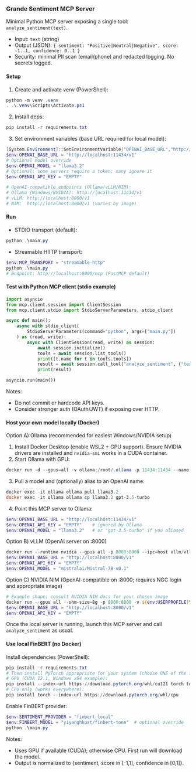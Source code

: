### Grande Sentiment MCP Server

Minimal Python MCP server exposing a single tool: `analyze_sentiment(text)`.

- Input: `text` (string)
- Output (JSON): `{ sentiment: "Positive|Neutral|Negative", score: -1..1, confidence: 0..1 }`
- Security: minimal PII scan (email/phone) and redacted logging. No secrets logged.

#### Setup
1) Create and activate venv (PowerShell):
```powershell
python -m venv .venv
. .\.venv\Scripts\Activate.ps1
```
2) Install deps:
```powershell
pip install -r requirements.txt
```
3) Set environment variables (base URL required for local model):
```powershell
[System.Environment]::SetEnvironmentVariable("OPENAI_BASE_URL","http://localhost:11434/v1","User")
$env:OPENAI_BASE_URL = "http://localhost:11434/v1"
# Optional model override
$env:OPENAI_MODEL = "llama3.2"
# Optional: some servers require a token; many ignore it
$env:OPENAI_API_KEY = "EMPTY"

# OpenAI-compatible endpoints (Ollama/vLLM/NIM):
# Ollama (Windows/NVIDIA): http://localhost:11434/v1
# vLLM: http://localhost:8000/v1
# NIM:  http://localhost:8000/v1 (varies by image)
```

#### Run
- STDIO transport (default):
```powershell
python .\main.py
```
- Streamable HTTP transport:
```powershell
$env:MCP_TRANSPORT = "streamable-http"
python .\main.py
# Endpoint: http://localhost:8000/mcp (FastMCP default)
```

#### Test with Python MCP client (stdio example)
```python
import asyncio
from mcp.client.session import ClientSession
from mcp.client.stdio import StdioServerParameters, stdio_client

async def main():
    async with stdio_client(
        StdioServerParameters(command="python", args=["main.py"])
    ) as (read, write):
        async with ClientSession(read, write) as session:
            await session.initialize()
            tools = await session.list_tools()
            print([t.name for t in tools.tools])
            result = await session.call_tool("analyze_sentiment", {"text": "Great earnings beat; stock rallies strongly."})
            print(result)

asyncio.run(main())
```

Notes:
- Do not commit or hardcode API keys.
- Consider stronger auth (OAuth/JWT) if exposing over HTTP.

#### Host your own model locally (Docker)

Option A) Ollama (recommended for easiest Windows/NVIDIA setup)

1) Install Docker Desktop (enable WSL2 + GPU support). Ensure NVIDIA drivers are installed and `nvidia-smi` works in a CUDA container.
2) Start Ollama with GPU:
```powershell
docker run -d --gpus=all -v ollama:/root/.ollama -p 11434:11434 --name ollama ollama/ollama
```
3) Pull a model and (optionally) alias to an OpenAI name:
```powershell
docker exec -it ollama ollama pull llama3.2
docker exec -it ollama ollama cp llama3.2 gpt-3.5-turbo
```
4) Point this MCP server to Ollama:
```powershell
$env:OPENAI_BASE_URL = "http://localhost:11434/v1"
$env:OPENAI_API_KEY = "EMPTY"    # ignored by Ollama
$env:OPENAI_MODEL = "llama3.2"   # or "gpt-3.5-turbo" if you aliased
```

Option B) vLLM (OpenAI server on :8000)

```powershell
docker run --runtime nvidia --gpus all -p 8000:8000 --ipc=host vllm/vllm-openai:latest --model mistralai/Mistral-7B-v0.1
$env:OPENAI_BASE_URL = "http://localhost:8000/v1"
$env:OPENAI_API_KEY = "EMPTY"
$env:OPENAI_MODEL = "mistralai/Mistral-7B-v0.1"
```

Option C) NVIDIA NIM (OpenAI-compatible on :8000; requires NGC login and appropriate image)

```powershell
# Example shape; consult NVIDIA NIM docs for your chosen image
docker run --gpus all --shm-size=8g -p 8000:8000 -v ${env:USERPROFILE}\.cache\nim:/opt/nim/.cache nvcr.io/nvidia/nim/llm-nim:latest
$env:OPENAI_BASE_URL = "http://localhost:8000/v1"
$env:OPENAI_API_KEY = "EMPTY"
```

Once the local server is running, launch this MCP server and call `analyze_sentiment` as usual.

#### Use local FinBERT (no Docker)

Install dependencies (PowerShell):
```powershell
pip install -r requirements.txt
# Then install PyTorch appropriate for your system (choose ONE of the following):
# GPU (CUDA 12.1, Windows x64 example):
pip install --index-url https://download.pytorch.org/whl/cu121 torch torchvision torchaudio
# CPU only (works everywhere):
pip install torch --index-url https://download.pytorch.org/whl/cpu
```

Enable FinBERT provider:
```powershell
$env:SENTIMENT_PROVIDER = "finbert_local"
$env:FINBERT_MODEL = "yiyanghkust/finbert-tone"  # optional override
python .\main.py
```

Notes:
- Uses GPU if available (CUDA); otherwise CPU. First run will download the model.
- Output is normalized to {sentiment, score in [-1,1], confidence in [0,1]}.
